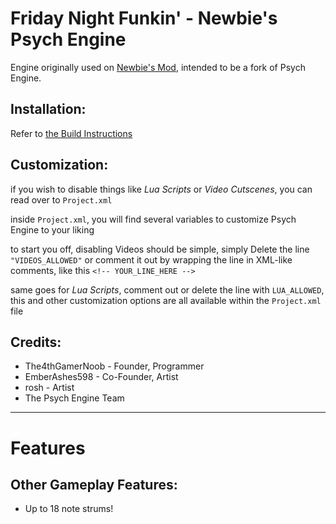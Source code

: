 # Friday Night Funkin' - Newbie's Psych Engine
Engine originally used on [Newbie's Mod](https://gamebanana.com/mods/), intended to be a fork of Psych Engine.

## Installation:

Refer to [the Build Instructions](./BUILDING.md)

## Customization:

if you wish to disable things like *Lua Scripts* or *Video Cutscenes*, you can read over to `Project.xml`

inside `Project.xml`, you will find several variables to customize Psych Engine to your liking

to start you off, disabling Videos should be simple, simply Delete the line `"VIDEOS_ALLOWED"` or comment it out by wrapping the line in XML-like comments, like this `<!-- YOUR_LINE_HERE -->`

same goes for *Lua Scripts*, comment out or delete the line with `LUA_ALLOWED`, this and other customization options are all available within the `Project.xml` file

## Credits:
* The4thGamerNoob - Founder, Programmer
* EmberAshes598 - Co-Founder, Artist
* rosh - Artist
* The Psych Engine Team
_____________________________________

# Features

## Other Gameplay Features:
* Up to 18 note strums!
